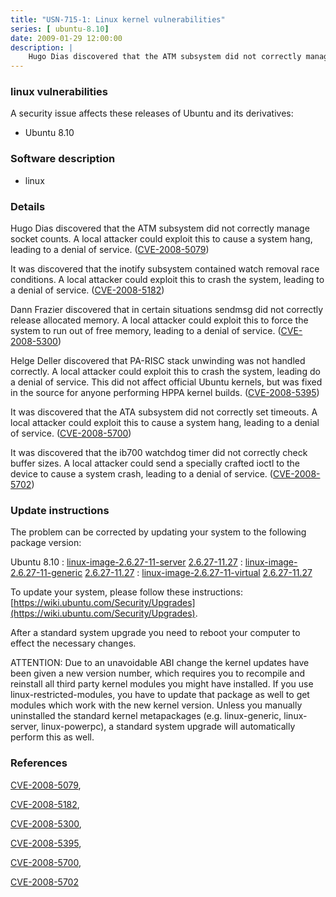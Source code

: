```yaml
---
title: "USN-715-1: Linux kernel vulnerabilities"
series: [ ubuntu-8.10]
date: 2009-01-29 12:00:00
description: |
    Hugo Dias discovered that the ATM subsystem did not correctly manage socket counts. A local attacker could exploit this to cause a system hang, leading to a denial of service. ([CVE-2008-5079](http://people.ubuntu.com/~ubuntu-security/cve/CVE-2008-5079))
--- 
```

 
### linux vulnerabilities

A security issue affects these releases of Ubuntu and its derivatives:

* Ubuntu 8.10

### Software description

* linux 

### Details

Hugo Dias discovered that the ATM subsystem did not correctly manage socket counts. A local attacker could exploit this to cause a system hang, leading to a denial of service. ([CVE-2008-5079](http://people.ubuntu.com/~ubuntu-security/cve/CVE-2008-5079))

It was discovered that the inotify subsystem contained watch removal race conditions. A local attacker could exploit this to crash the system, leading to a denial of service. ([CVE-2008-5182](http://people.ubuntu.com/~ubuntu-security/cve/CVE-2008-5182))

Dann Frazier discovered that in certain situations sendmsg did not correctly release allocated memory. A local attacker could exploit this to force the system to run out of free memory, leading to a denial of service. ([CVE-2008-5300](http://people.ubuntu.com/~ubuntu-security/cve/CVE-2008-5300))

Helge Deller discovered that PA-RISC stack unwinding was not handled correctly. A local attacker could exploit this to crash the system, leading do a denial of service. This did not affect official Ubuntu kernels, but was fixed in the source for anyone performing HPPA kernel builds. ([CVE-2008-5395](http://people.ubuntu.com/~ubuntu-security/cve/CVE-2008-5395))

It was discovered that the ATA subsystem did not correctly set timeouts. A local attacker could exploit this to cause a system hang, leading to a denial of service. ([CVE-2008-5700](http://people.ubuntu.com/~ubuntu-security/cve/CVE-2008-5700))

It was discovered that the ib700 watchdog timer did not correctly check buffer sizes. A local attacker could send a specially crafted ioctl to the device to cause a system crash, leading to a denial of service. ([CVE-2008-5702](http://people.ubuntu.com/~ubuntu-security/cve/CVE-2008-5702)) 

### Update instructions

The problem can be corrected by updating your system to the following package version:

Ubuntu 8.10
 : [linux-image-2.6.27-11-server](https://launchpad.net/ubuntu/+source/linux) <span> [2.6.27-11.27](https://launchpad.net/ubuntu/+source/linux/2.6.27-11.27) </span> 
 : [linux-image-2.6.27-11-generic](https://launchpad.net/ubuntu/+source/linux) <span> [2.6.27-11.27](https://launchpad.net/ubuntu/+source/linux/2.6.27-11.27) </span> 
 : [linux-image-2.6.27-11-virtual](https://launchpad.net/ubuntu/+source/linux) <span> [2.6.27-11.27](https://launchpad.net/ubuntu/+source/linux/2.6.27-11.27) </span> 

To update your system, please follow these instructions: [https://wiki.ubuntu.com/Security/Upgrades](https://wiki.ubuntu.com/Security/Upgrades).

After a standard system upgrade you need to reboot your computer to effect the necessary changes.

ATTENTION: Due to an unavoidable ABI change the kernel updates have been given a new version number, which requires you to recompile and reinstall all third party kernel modules you might have installed. If you use linux-restricted-modules, you have to update that package as well to get modules which work with the new kernel version. Unless you manually uninstalled the standard kernel metapackages (e.g. linux-generic, linux-server, linux-powerpc), a standard system upgrade will automatically perform this as well. 

### References

 [CVE-2008-5079](http://people.ubuntu.com/~ubuntu-security/cve/CVE-2008-5079), 

 [CVE-2008-5182](http://people.ubuntu.com/~ubuntu-security/cve/CVE-2008-5182), 

 [CVE-2008-5300](http://people.ubuntu.com/~ubuntu-security/cve/CVE-2008-5300), 

 [CVE-2008-5395](http://people.ubuntu.com/~ubuntu-security/cve/CVE-2008-5395), 

 [CVE-2008-5700](http://people.ubuntu.com/~ubuntu-security/cve/CVE-2008-5700), 

 [CVE-2008-5702](http://people.ubuntu.com/~ubuntu-security/cve/CVE-2008-5702)
 
